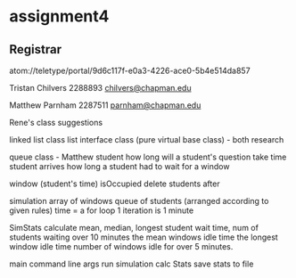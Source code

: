 # assignment4
## Registrar

atom://teletype/portal/9d6c117f-e0a3-4226-ace0-5b4e514da857


Tristan Chilvers
2288893
chilvers@chapman.edu

Matthew Parnham
2287511
parnham@chapman.edu

Rene's class suggestions

linked list class
list interface class (pure virtual base class) - both research

queue class - Matthew
student
how long will a student's question take
time student arrives
how long a student had to wait for a window

window (student's time)
isOccupied
delete students after


simulation
array of windows
queue of students (arranged according to given rules)
time = a for loop 1 iteration is 1 minute

SimStats
calculate mean, median, longest student wait time,
num of students waiting over 10 minutes
the mean windows idle time
the longest window idle time
number of windows idle for over 5 minutes.

main
command line args
run simulation
calc Stats
save stats to file
